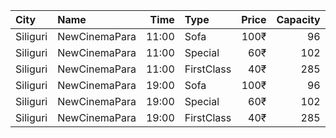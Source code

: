 | City     | Name          |  Time | Type       | Price | Capacity | Booked |
| :------- | :------------ | ----: | :--------- | ----: | -------: | -----: |
| Siliguri | NewCinemaPara | 11:00 | Sofa       |  100₹ |       96 |     48 |
| Siliguri | NewCinemaPara | 11:00 | Special    |   60₹ |      102 |     64 |
| Siliguri | NewCinemaPara | 11:00 | FirstClass |   40₹ |      285 |    143 |
| Siliguri | NewCinemaPara | 19:00 | Sofa       |  100₹ |       96 |     48 |
| Siliguri | NewCinemaPara | 19:00 | Special    |   60₹ |      102 |     64 |
| Siliguri | NewCinemaPara | 19:00 | FirstClass |   40₹ |      285 |    143 |
